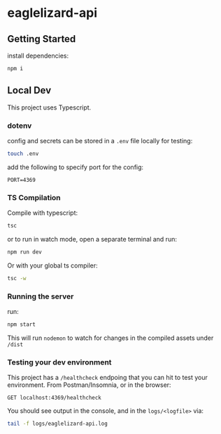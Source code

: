 # eaglelizard-api

## Getting Started

install dependencies:
```sh
npm i
```

## Local Dev
This project uses Typescript.

### dotenv
config and secrets can be stored in a `.env` file locally for testing:
```sh
touch .env
```

add the following to specify port for the config:
```
PORT=4369
```

### TS Compilation
Compile with typescript:
```sh
tsc
```
or to run in watch mode, open a separate terminal and run:
```sh
npm run dev
```
Or with your global ts compiler:
```sh
tsc -w
```

### Running the server
run:
```sh
npm start
```

This will run `nodemon` to watch for changes in the compiled assets under `/dist`

### Testing your dev environment
This project has a `/healthcheck` endpoing that you can hit to test your environment. From Postman/Insomnia, or in the browser:
```
GET localhost:4369/healthcheck
```
You should see output in the console, and in the `logs/<logfile>` via:
```sh
tail -f logs/eaglelizard-api.log
```
